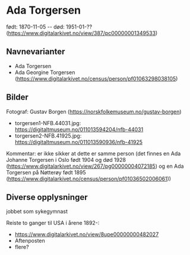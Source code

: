 # Ada Torgersen

født: 1870-11-05 -- død: 1951-01-?? (https://www.digitalarkivet.no/view/387/pc00000001349533) 

## Navnevarianter
- Ada Torgersen
- Ada Georgine Torgersen (https://www.digitalarkivet.no/census/person/pf01063298038105)

## Bilder
Fotograf: Gustav Borgen (https://norskfolkemuseum.no/gustav-borgen)
* torgersen1-NFB.44031.jpg: https://digitaltmuseum.no/011013594204/nfb-44031
* torgersen2-NFB.41925.jpg: https://digitaltmuseum.no/011013590936/nfb-41925

Kommentar: er ikke sikker at dette er samme person (det finnes en Ada Johanne Torgersen i Oslo født 1904 og død 1928 (https://www.digitalarkivet.no/view/267/pg00000004072185) og en Ada Torgersen på Nøtterøy født 1895 (https://www.digitalarkivet.no/census/person/pf01036502006061))

## Diverse opplysninger
jobbet som sykegymnast

Reiste to ganger til USA i årene 1892-:
- https://www.digitalarkivet.no/view/8upe00000000482027
- Aftenposten
- flere?
